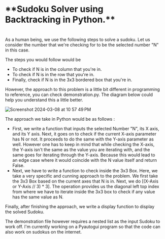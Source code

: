 <h1>**Sudoku Solver using Backtracking in Python.**<h1></h1>

As a human being, we use the following steps to solve a sudoku.
Let us consider the number that we're checking for to be the selected number "N" in this case.

The steps you would follow would be
- To check if N is in the column that you're in.
- To check if N is in the row that you're in.
- Finally, check if N is in the 3x3 bordered box that you're in.

However, the approach to this problem is a little bit different in programming to reference, you can check demonstration.py.
The diagram below could help you understand this a little better.

![Screenshot 2024-03-08 at 10 57 49 PM](https://github.com/Shamitr-Mardikar/SudokuSolver/assets/73629015/3df7d457-6fe7-4faf-9698-9cc29dfb4268)


The approach we take in Python would be as follows :
- First, we write a function that inputs the selected Number "N", its X axis, and its Y axis. Next, it goes on to check if the current X-axis parameter
  has N or not. It proceeds to do the same with the Y-axis parameter as well. However one has to keep in mind that while checking the X-axis, the Y-axis isn't
  the same as the value you are iterating with, and the same goes for iterating through the Y-axis. Because this would lead to an edge case where it would coincide
  with the N value itself and return False.
- Next, we have to write a function to check inside the 3x3 Box. Here, we take a very specific and cunning approach to the problem. We first take the 3x3 Box
  based on the current axes that N is in. Next, we do [(X-Axis or Y-Axis // 3) * 3]. The operation provides us the diagonal left top index from where we have to
  iterate inside the 3x3 box to check if any value has the same value as N.

Finally, after finishing the approach, we write a display function to display the solved Sudoku.

The demonstration file however requires a nested list as the input Sudoku to work off. 
I'm currently working on a Pyautogui program so that the code can also work on sudokus on the internet.

